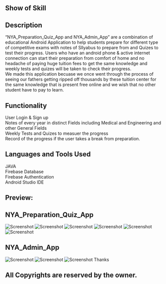 ## Show of Skill
## Description
“NYA_Preparation_Quiz_App and NYA_Admin_App” are a combination of educational Android Application to help students prepare for different type of competitive exams with notes of Sllyabus to prepare from and Quizes to test their progress. Users who have an android phone & active internet connection can start their preparation from comfort of home and no headache of paying huge tuition fees to get the same knowledge and weekly tests and quizes will be taken to check their progress. <br />
We made this application becuase we once went through the process of seeing our fathers getting ripped off thousands by these tuition center for the same knowledge that is present free online and we wish that no other student have to pay to learn. 

## Functionality
User Login & Sign up <br/>
Notes of every year in distinct Fields including Medical and Engineering and other General Fields <br/>
Weekly Tests and Quizes to measuer the progress<br/>
Record of the progress if the user takes a break from preparation.
## Languages and Tools Used
JAVA<br/>
Firebase Database <br/>
Firebase Authentication <br/>
Android Studio IDE <br/>

## Preview:
## NYA_Preparation_Quiz_App
![Screenshot](NYA_Preparation_Quiz_App1.PNG) 
![Screenshot](NYA_Preparation_Quiz_App2.PNG) 
![Screenshot](NYA_Preparation_Quiz_App3.PNG) 
![Screenshot](NYA_Preparation_Quiz_App4.PNG) 
![Screenshot](NYA_Preparation_Quiz_App5.PNG) 
![Screenshot](NYA_Preparation_Quiz_App6.PNG) 
## NYA_Admin_App
![Screenshot](NYA_Admin_App1.PNG) 
![Screenshot](NYA_Admin_App2.PNG) 
![Screenshot](NYA_Admin_App3.PNG) 
Thanks
## All Copyrights are reserved by the owner.
